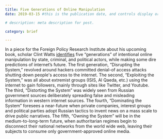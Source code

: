 ```yaml
---
title: Five Generations of Online Manipulation
date: 2019-03-15 #this is the publication date, and controls display order.

# description: meta description for post.

category: brief

---
```


In a piece for the Foreign Policy Research Institute about his upcoming book, scholar Clint Watts [identifies][link] five “generations” of intentional online manipulation by state, criminal, and political actors, while making some dire predictions of internet’s future. The first generation, “Disrupting the System,” revolved around hackers committed denial-of access attacks shutting down people's access to the internet. The second, “Exploiting the System,” was all about extremist groups (ISIS, Al Qaeda, etc.) using the internet to gain followers, mainly through sites like Twitter, and Youtube. The third, “Distorting the System” was widely seen from Russian government sources deliberately spreading false and misleading information in western internet sources. The fourth, “Dominating the System” foresees a near-future when private companies, interest groups and political parties adopt Russian tactics to invent news on a mass scale to drive public narratives. The fifth, “Owning the System” will be in the medium-to-long-term future, when authoritarian regimes begin to disconnect their national networks from the world wide web, leaving their subjects to consume only government-approved online media.

[link]: https://www.fpri.org/article/2019/03/five-generations-of-online-manipulation-the-evolution-of-advanced-persistent-manipulators/
